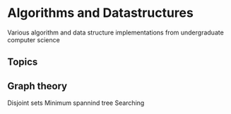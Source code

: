 # Algorithms and Datastructures

Various algorithm and data structure implementations from undergraduate computer science

## Topics

## Graph theory

Disjoint sets
Minimum spannind tree
Searching
